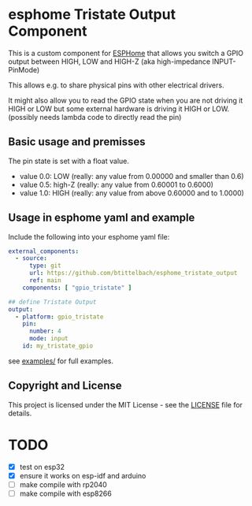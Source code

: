 # esphome Tristate Output Component

This is a custom component for [ESPHome](https://esphome.io/) that allows you switch a GPIO output between HIGH, LOW and HIGH-Z (aka high-impedance INPUT-PinMode)

This allows e.g. to share physical pins with other electrical drivers.

It might also allow you to read the GPIO state when you are not driving it HIGH or LOW but some external hardware is driving it HIGH or LOW. (possibly needs lambda code to directly read the pin)

## Basic usage and premisses

The pin state is set with a float value.

- value 0.0: LOW  (really: any value from 0.00000 and smaller than 0.6)
- value 0.5: high-Z (really: any value from 0.60001 to 0.6000)
- value 1.0: HIGH (really: any value from above 0.60000 and to 1.0000)

## Usage in esphome yaml and example

Include the following into your esphome yaml file:


```yaml
external_components:
  - source:
      type: git
      url: https://github.com/btittelbach/esphome_tristate_output
      ref: main
    components: [ "gpio_tristate" ]

## define Tristate Output
output:
  - platform: gpio_tristate
    pin:
      number: 4
      mode: input
    id: my_tristate_gpio

```


see [examples/](./examples/) for full examples.

## Copyright and License

This project is licensed under the MIT License - see the [LICENSE](LICENSE.txt) file for details.


# TODO

- [x] test on esp32
- [x] ensure it works on esp-idf and arduino
- [ ] make compile with rp2040
- [ ] make compile with esp8266

